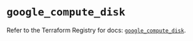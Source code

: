 # `google_compute_disk`

Refer to the Terraform Registry for docs: [`google_compute_disk`](https://registry.terraform.io/providers/hashicorp/google/6.18.0/docs/resources/compute_disk).
